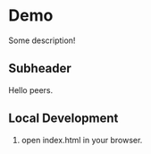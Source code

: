 # Demo

Some description!

## Subheader

Hello peers.

## Local Development

1. open index.html in your browser.
